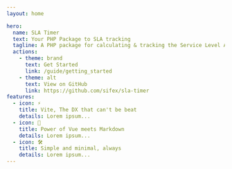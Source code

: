 ```yaml
---
layout: home

hero:
  name: SLA Timer
  text: Your PHP Package to SLA tracking
  tagline: A PHP package for calculating & tracking the Service Level Agreement completion timings.
  actions:
    - theme: brand
      text: Get Started
      link: /guide/getting_started
    - theme: alt
      text: View on GitHub
      link: https://github.com/sifex/sla-timer
features:
  - icon: ⚡️
    title: Vite, The DX that can't be beat
    details: Lorem ipsum...
  - icon: 🖖
    title: Power of Vue meets Markdown
    details: Lorem ipsum...
  - icon: 🛠️
    title: Simple and minimal, always
    details: Lorem ipsum...
---
```

